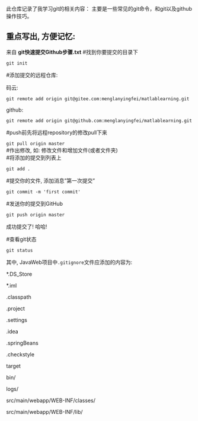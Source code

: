 此仓库记录了我学习git的相关内容： 
主要是一些常见的git命令，和git以及github操作技巧。

## 重点写出, 方便记忆:

来自 **git快速提交Github步骤.txt**
#找到你要提交的目录下

`git init`

#添加提交的远程仓库:

码云:

`git remote add origin git@gitee.com:menglanyingfei/matlablearning.git`

github:

`git remote add origin git@github.com:menglanyingfei/matlablearning.git`

#push前先将远程repository的修改pull下来

`git pull origin master`
<br />
#作出修改, 如: 修改文件和增加文件(或者文件夹)
<br />
#将添加的提交到列表上

`git add .`

#提交你的文件, 添加消息”第一次提交”

`git commit -m 'first commit'`

#发送你的提交到GitHub

`git push origin master`

成功提交了! 哈哈!

#查看git状态

`git status`

其中, JavaWeb项目中`.gitignore`文件应添加的内容为:

*.DS_Store

*.iml

.classpath

.project

.settings

.idea

.springBeans

.checkstyle

target

bin/

logs/

src/main/webapp/WEB-INF/classes/

src/main/webapp/WEB-INF/lib/
